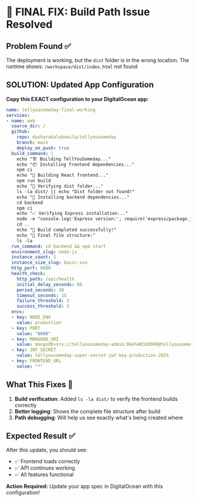 # 🎯 FINAL FIX: Build Path Issue Resolved

## Problem Found ✅
The deployment is working, but the `dist` folder is in the wrong location. 
The runtime shows: `/workspace/dist/index.html` not found

## SOLUTION: Updated App Configuration

**Copy this EXACT configuration to your DigitalOcean app:**

```yaml
name: tellyousomeday-final-working
services:
- name: web
  source_dir: /
  github:
    repo: dusharakalubowila/tellyousomeday
    branch: main
    deploy_on_push: true
  build_command: |
    echo "🏗️ Building TellYouSomeday..."
    echo "📦 Installing frontend dependencies..."
    npm ci
    echo "🔨 Building React frontend..."
    npm run build
    echo "📂 Verifying dist folder..."
    ls -la dist/ || echo "Dist folder not found!"
    echo "📂 Installing backend dependencies..."
    cd backend
    npm ci
    echo "✅ Verifying Express installation..."
    node -e "console.log('Express version:', require('express/package.json').version)"
    cd ..
    echo "🎉 Build completed successfully!"
    echo "📁 Final file structure:"
    ls -la
  run_command: cd backend && npm start
  environment_slug: node-js
  instance_count: 1
  instance_size_slug: basic-xxs
  http_port: 8080
  health_check:
    http_path: /api/health
    initial_delay_seconds: 60
    period_seconds: 30
    timeout_seconds: 15
    failure_threshold: 3
    success_threshold: 1
  envs:
  - key: NODE_ENV
    value: production
  - key: PORT
    value: "8080"
  - key: MONGODB_URI
    value: mongodb+srv://tellyousomeday-admin:Dkk%40320909@tellyousomeday-cluster.8j0bf4b.mongodb.net/tellyousomeday?retryWrites=true&w=majority&appName=tellyousomeday-cluster
  - key: JWT_SECRET
    value: tellyousomeday-super-secret-jwt-key-production-2025
  - key: FRONTEND_URL
    value: "*"
```

## What This Fixes 🔧

1. **Build verification**: Added `ls -la dist/` to verify the frontend builds correctly
2. **Better logging**: Shows the complete file structure after build
3. **Path debugging**: Will help us see exactly what's being created where

## Expected Result ✅

After this update, you should see:
- ✅ Frontend loads correctly
- ✅ API continues working
- ✅ All features functional

**Action Required:** Update your app spec in DigitalOcean with this configuration!
